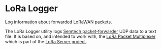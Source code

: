 # LoRa Logger
Log information about forwarded LoRaWAN packets.

The LoRa Logger utility logs [Semtech packet-forwarder](https://github.com/lora-net/packet_forwarder)
UDP data to a text file. It is based on, and intended to work with, the
[LoRa Packet Multiplexer](https://github.com/brocaar/lora-packet-multiplexer)
which is part of the [LoRa Server project](https://www.loraserver.io).
